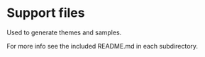 # Support files

Used to generate themes and samples.

For more info see the included README.md in each subdirectory.
